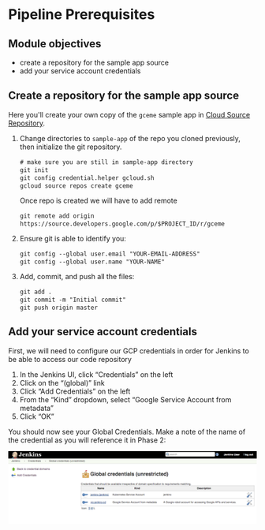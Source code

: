 Pipeline Prerequisites
=================

Module objectives
-----------------

- create a repository for the sample app source
- add your service account credentials

Create a repository for the sample app source
----------------------------------------------

Here you'll create your own copy of the `gceme` sample app in [Cloud Source Repository](https://cloud.google.com/source-repositories/docs/).

1. Change directories to `sample-app` of the repo you cloned previously, then initialize the git repository.

    ```shell
    # make sure you are still in sample-app directory
    git init
    git config credential.helper gcloud.sh
    gcloud source repos create gceme
    ```

    Once repo is created we will have to add remote
    ```
    git remote add origin https://source.developers.google.com/p/$PROJECT_ID/r/gceme
    ```

1. Ensure git is able to identify you:

    ```
    git config --global user.email "YOUR-EMAIL-ADDRESS"
    git config --global user.name "YOUR-NAME"
    ```

1. Add, commit, and push all the files:

    ```
    git add .
    git commit -m "Initial commit"
    git push origin master
    ```

Add your service account credentials
------------------------------------

First, we will need to configure our GCP credentials in order for Jenkins to be able to access our code repository

1. In the Jenkins UI, click “Credentials” on the left
1. Click on the “(global)” link
1. Click “Add Credentials” on the left
1. From the “Kind” dropdown, select “Google Service Account from metadata”
1. Click “OK”

You should now see your Global Credentials. Make a note of the name of the credential as you will reference it in Phase 2:

![](img/jenkins-credentials.png)
